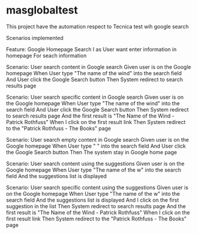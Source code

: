 # masglobaltest
This project have the automation respect to Tecnica test wih google search


Scenarios implemented

Feature: Google Homepage Search
  I as User
  want enter information in homepage
  For seach information

  Scenario: User search content in Google search
    Given user is on the Google homepage
    When User type "The name of the wind" into the search field
    And User click the Google Search button
    Then System redirect to search results page

  Scenario: User search specific content in Google search
    Given user is on the Google homepage
    When User type "The name of the wind" into the search field
    And User click the Google Search button
    Then System redirect to search results page
    And the first result is "The Name of the Wind - Patrick Rothfuss"
    When I click on the first result link
    Then System redirect to the "Patrick Rothfuss - The Books" page

  Scenario: User search empty content in Google search
    Given user is on the Google homepage
    When User type " " into the search field
    And User click the Google Search button
    Then The system stay in Google home page

  Scenario: User search content using the suggestions
    Given user is on the Google homepage
    When User type "The name of the w" into the search field
    And the suggestions list is displayed


  Scenario: User search specific content using the suggestions
    Given user is on the Google homepage
    When User type "The name of the w" into the search field
    And the suggestions list is displayed
    And I click on the first suggestion in the list
    Then System redirect to search results page
    And the first result is "The Name of the Wind - Patrick Rothfuss"
    When I click on the first result link
    Then System redirect to the "Patrick Rothfuss - The Books" page









